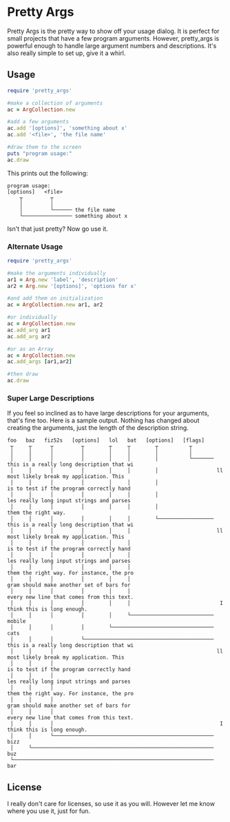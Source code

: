 # Pretty Args #

Pretty Args is the pretty way to show off your usage dialog. It is perfect for small projects that have a few program arguments. However, pretty_args is powerful enough to handle large argument numbers and descriptions. It's also really simple to set up, give it a whirl.

## Usage ##
```ruby
require 'pretty_args'

#make a collection of arguments
ac = ArgCollection.new

#add a few arguments
ac.add '[options]', 'something about x'
ac.add '<file>', 'the file name'

#draw them to the screen
puts "program usage:"
ac.draw
```

This prints out the following:

```
program usage:
[options]   <file>
    ┬         ┬
    │         │
    │         └────── the file name
    └──────────────── something about x
```

Isn't that just pretty? Now go use it.

### Alternate Usage ###

```ruby
require 'pretty_args'

#make the arguments individually
ar1 = Arg.new 'label', 'description'
ar2 = Arg.new '[options]', 'options for x'

#and add them on initialization
ac = ArgCollection.new ar1, ar2

#or individually
ac = ArgCollection.new
ac.add_arg ar1
ac.add_arg ar2

#or as an Array
ac = ArgCollection.new
ac.add_args [ar1,ar2]

#then draw
ac.draw
```

### Super Large Descriptions ###

If you feel so inclined as to have large descriptions for your arguments, that's fine too. Here is a sample output. Nothing has changed about creating the arguments, just the length of the description string.

```
foo   baz   fiz52s   [options]   lol   bat   [options]   [flags]
 ┬     ┬      ┬         ┬        ┬     ┬        ┬          ┬
 │     │      │         │        │     │        │          │
 │     │      │         │        │     │        │          └─────── this is a really long description that wi
 │     │      │         │        │     │        │                   ll most likely break my application. This
 │     │      │         │        │     │        │                    is to test if the program correctly hand
 │     │      │         │        │     │        │                   les really long input strings and parses
 │     │      │         │        │     │        │                   them the right way.
 │     │      │         │        │     │        └────────────────── this is a really long description that wi
 │     │      │         │        │     │                            ll most likely break my application. This
 │     │      │         │        │     │                             is to test if the program correctly hand
 │     │      │         │        │     │                            les really long input strings and parses
 │     │      │         │        │     │                            them the right way. For instance, the pro
 │     │      │         │        │     │                            gram should make another set of bars for
 │     │      │         │        │     │                            every new line that comes from this text.
 │     │      │         │        │     │                             I think this is long enough.
 │     │      │         │        │     └─────────────────────────── mobile
 │     │      │         │        └───────────────────────────────── cats
 │     │      │         └────────────────────────────────────────── this is a really long description that wi
 │     │      │                                                     ll most likely break my application. This
 │     │      │                                                      is to test if the program correctly hand
 │     │      │                                                     les really long input strings and parses
 │     │      │                                                     them the right way. For instance, the pro
 │     │      │                                                     gram should make another set of bars for
 │     │      │                                                     every new line that comes from this text.
 │     │      │                                                      I think this is long enough.
 │     │      └──────────────────────────────────────────────────── bizz
 │     └─────────────────────────────────────────────────────────── buz
 └───────────────────────────────────────────────────────────────── bar
 ```

## License ##

I really don't care for licenses, so use it as you will. However let me know where you use it, just for fun.

